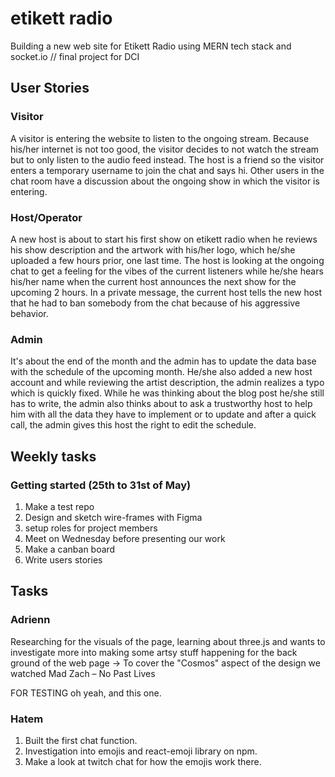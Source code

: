 # etikett radio

Building a new web site for Etikett Radio using MERN tech stack and socket.io // final project for DCI

## User Stories

### Visitor

A visitor is entering the website to listen to the ongoing stream. Because his/her internet is not too good, the visitor decides to not watch the stream but to only listen to the audio feed instead. The host is a friend so the visitor enters a temporary username to join the chat and says hi. Other users in the chat room have a discussion about the ongoing show in which the visitor is entering.

### Host/Operator

A new host is about to start his first show on etikett radio when he reviews his show description and the artwork with his/her logo, which he/she uploaded a few hours prior, one last time. The host is looking at the ongoing chat to get a feeling for the vibes of the current listeners while he/she hears his/her name when the current host announces the next show for the upcoming 2 hours. In a private message, the current host tells the new host that he had to ban somebody from the chat because of his aggressive behavior.

### Admin

It's about the end of the month and the admin has to update the data base with the schedule of the upcoming month. He/she also added a new host account and while reviewing the artist description, the admin realizes a typo which is quickly fixed. While he was thinking about the blog post he/she still has to write, the admin also thinks about to ask a trustworthy host to help him with all the data they have to implement or to update and after a quick call, the admin gives this host the right to edit the schedule.

## Weekly tasks

### Getting started (25th to 31st of May)

1. Make a test repo
2. Design and sketch wire-frames with Figma
3. setup roles for project members
4. Meet on Wednesday before presenting our work
5. Make a canban board
6. Write users stories


## Tasks 

### Adrienn

Researching for the visuals of the page, learning about three.js and wants to investigate more into making some artsy stuff
happening for the back ground of the web page
-> To cover the "Cosmos" aspect of the design we watched Mad Zach – No Past
Lives

FOR TESTING
oh yeah, and this one.


### Hatem

1. Built the first chat function.
2. Investigation into emojis and react-emoji library on npm.
3. Make a look at twitch chat for how the emojis work there.

